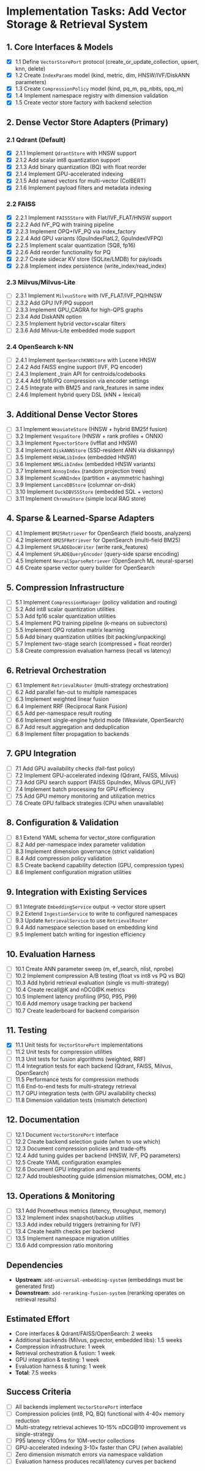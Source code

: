# Implementation Tasks: Add Vector Storage & Retrieval System

## 1. Core Interfaces & Models

- [x] 1.1 Define `VectorStorePort` protocol (create_or_update_collection, upsert, knn, delete)
- [x] 1.2 Create `IndexParams` model (kind, metric, dim, HNSW/IVF/DiskANN parameters)
- [x] 1.3 Create `CompressionPolicy` model (kind, pq_m, pq_nbits, opq_m)
- [x] 1.4 Implement namespace registry with dimension validation
- [x] 1.5 Create vector store factory with backend selection

## 2. Dense Vector Store Adapters (Primary)

### 2.1 Qdrant (Default)

- [x] 2.1.1 Implement `QdrantStore` with HNSW support
- [x] 2.1.2 Add scalar int8 quantization support
- [x] 2.1.3 Add binary quantization (BQ) with float reorder
- [x] 2.1.4 Implement GPU-accelerated indexing
- [x] 2.1.5 Add named vectors for multi-vector (ColBERT)
- [x] 2.1.6 Implement payload filters and metadata indexing

### 2.2 FAISS

- [x] 2.2.1 Implement `FAISSStore` with Flat/IVF_FLAT/HNSW support
- [x] 2.2.2 Add IVF_PQ with training pipeline
- [x] 2.2.3 Implement OPQ+IVF_PQ via index_factory
- [x] 2.2.4 Add GPU variants (GpuIndexFlatL2, GpuIndexIVFPQ)
- [x] 2.2.5 Implement scalar quantization (SQ8, fp16)
- [x] 2.2.6 Add reorder functionality for PQ
- [x] 2.2.7 Create sidecar KV store (SQLite/LMDB) for payloads
- [x] 2.2.8 Implement index persistence (write_index/read_index)

### 2.3 Milvus/Milvus-Lite

- [ ] 2.3.1 Implement `MilvusStore` with IVF_FLAT/IVF_PQ/HNSW
- [ ] 2.3.2 Add GPU IVF/PQ support
- [ ] 2.3.3 Implement GPU_CAGRA for high-QPS graphs
- [ ] 2.3.4 Add DiskANN option
- [ ] 2.3.5 Implement hybrid vector+scalar filters
- [ ] 2.3.6 Add Milvus-Lite embedded mode support

### 2.4 OpenSearch k-NN

- [ ] 2.4.1 Implement `OpenSearchKNNStore` with Lucene HNSW
- [ ] 2.4.2 Add FAISS engine support (IVF, PQ encoder)
- [ ] 2.4.3 Implement _train API for centroids/codebooks
- [ ] 2.4.4 Add fp16/PQ compression via encoder settings
- [ ] 2.4.5 Integrate with BM25 and rank_features in same index
- [ ] 2.4.6 Implement hybrid query DSL (kNN + lexical)

## 3. Additional Dense Vector Stores

- [ ] 3.1 Implement `WeaviateStore` (HNSW + hybrid BM25f fusion)
- [ ] 3.2 Implement `VespaStore` (HNSW + rank profiles + ONNX)
- [ ] 3.3 Implement `PgvectorStore` (ivfflat and HNSW)
- [ ] 3.4 Implement `DiskANNStore` (SSD-resident ANN via diskannpy)
- [ ] 3.5 Implement `HNSWLibIndex` (embedded HNSW)
- [ ] 3.6 Implement `NMSLibIndex` (embedded HNSW variants)
- [ ] 3.7 Implement `AnnoyIndex` (random projection trees)
- [ ] 3.8 Implement `ScaNNIndex` (partition + asymmetric hashing)
- [ ] 3.9 Implement `LanceDBStore` (columnar on-disk)
- [ ] 3.10 Implement `DuckDBVSSStore` (embedded SQL + vectors)
- [ ] 3.11 Implement `ChromaStore` (simple local RAG store)

## 4. Sparse & Learned-Sparse Adapters

- [ ] 4.1 Implement `BM25Retriever` for OpenSearch (field boosts, analyzers)
- [ ] 4.2 Implement `BM25FRetriever` for OpenSearch (multi-field BM25)
- [ ] 4.3 Implement `SPLADEDocWriter` (write rank_features)
- [ ] 4.4 Implement `SPLADEQueryEncoder` (query-side sparse encoding)
- [ ] 4.5 Implement `NeuralSparseRetriever` (OpenSearch ML neural-sparse)
- [ ] 4.6 Create sparse vector query builder for OpenSearch

## 5. Compression Infrastructure

- [ ] 5.1 Implement `CompressionManager` (policy validation and routing)
- [ ] 5.2 Add int8 scalar quantization utilities
- [ ] 5.3 Add fp16 scalar quantization utilities
- [ ] 5.4 Implement PQ training pipeline (k-means on subvectors)
- [ ] 5.5 Implement OPQ rotation matrix learning
- [ ] 5.6 Add binary quantization utilities (bit packing/unpacking)
- [ ] 5.7 Implement two-stage search (compressed + float reorder)
- [ ] 5.8 Create compression evaluation harness (recall vs latency)

## 6. Retrieval Orchestration

- [ ] 6.1 Implement `RetrievalRouter` (multi-strategy orchestration)
- [ ] 6.2 Add parallel fan-out to multiple namespaces
- [ ] 6.3 Implement weighted linear fusion
- [ ] 6.4 Implement RRF (Reciprocal Rank Fusion)
- [ ] 6.5 Add per-namespace result routing
- [ ] 6.6 Implement single-engine hybrid mode (Weaviate, OpenSearch)
- [ ] 6.7 Add result aggregation and deduplication
- [ ] 6.8 Implement filter propagation to backends

## 7. GPU Integration

- [ ] 7.1 Add GPU availability checks (fail-fast policy)
- [ ] 7.2 Implement GPU-accelerated indexing (Qdrant, FAISS, Milvus)
- [ ] 7.3 Add GPU search support (FAISS GpuIndex, Milvus GPU_IVF)
- [ ] 7.4 Implement batch processing for GPU efficiency
- [ ] 7.5 Add GPU memory monitoring and utilization metrics
- [ ] 7.6 Create GPU fallback strategies (CPU when unavailable)

## 8. Configuration & Validation

- [ ] 8.1 Extend YAML schema for vector_store configuration
- [ ] 8.2 Add per-namespace index parameter validation
- [ ] 8.3 Implement dimension governance (strict validation)
- [ ] 8.4 Add compression policy validation
- [ ] 8.5 Create backend capability detection (GPU, compression types)
- [ ] 8.6 Implement configuration migration utilities

## 9. Integration with Existing Services

- [ ] 9.1 Integrate `EmbeddingService` output → vector store upsert
- [ ] 9.2 Extend `IngestionService` to write to configured namespaces
- [ ] 9.3 Update `RetrievalService` to use `RetrievalRouter`
- [ ] 9.4 Add namespace selection based on embedding kind
- [ ] 9.5 Implement batch writing for ingestion efficiency

## 10. Evaluation Harness

- [ ] 10.1 Create ANN parameter sweep (m, ef_search, nlist, nprobe)
- [ ] 10.2 Implement compression A/B testing (float vs int8 vs PQ vs BQ)
- [ ] 10.3 Add hybrid retrieval evaluation (single vs multi-strategy)
- [ ] 10.4 Create recall@K and nDCG@K metrics
- [ ] 10.5 Implement latency profiling (P50, P95, P99)
- [ ] 10.6 Add memory usage tracking per backend
- [ ] 10.7 Create leaderboard for backend comparison

## 11. Testing

- [x] 11.1 Unit tests for `VectorStorePort` implementations
- [ ] 11.2 Unit tests for compression utilities
- [ ] 11.3 Unit tests for fusion algorithms (weighted, RRF)
- [ ] 11.4 Integration tests for each backend (Qdrant, FAISS, Milvus, OpenSearch)
- [ ] 11.5 Performance tests for compression methods
- [ ] 11.6 End-to-end tests for multi-strategy retrieval
- [ ] 11.7 GPU integration tests (with GPU availability checks)
- [ ] 11.8 Dimension validation tests (mismatch detection)

## 12. Documentation

- [ ] 12.1 Document `VectorStorePort` interface
- [ ] 12.2 Create backend selection guide (when to use which)
- [ ] 12.3 Document compression policies and trade-offs
- [ ] 12.4 Add tuning guides per backend (HNSW, IVF, PQ parameters)
- [ ] 12.5 Create YAML configuration examples
- [ ] 12.6 Document GPU integration and requirements
- [ ] 12.7 Add troubleshooting guide (dimension mismatches, OOM, etc.)

## 13. Operations & Monitoring

- [ ] 13.1 Add Prometheus metrics (latency, throughput, memory)
- [ ] 13.2 Implement index snapshot/backup utilities
- [ ] 13.3 Add index rebuild triggers (retraining for IVF)
- [ ] 13.4 Create health checks per backend
- [ ] 13.5 Implement namespace migration utilities
- [ ] 13.6 Add compression ratio monitoring

## Dependencies

- **Upstream**: `add-universal-embedding-system` (embeddings must be generated first)
- **Downstream**: `add-reranking-fusion-system` (reranking operates on retrieval results)

## Estimated Effort

- Core interfaces & Qdrant/FAISS/OpenSearch: 2 weeks
- Additional backends (Milvus, pgvector, embedded libs): 1.5 weeks
- Compression infrastructure: 1 week
- Retrieval orchestration & fusion: 1 week
- GPU integration & testing: 1 week
- Evaluation harness & tuning: 1 week
- **Total**: 7.5 weeks

## Success Criteria

- [ ] All backends implement `VectorStorePort` interface
- [ ] Compression policies (int8, PQ, BQ) functional with 4-40× memory reduction
- [ ] Multi-strategy retrieval achieves 10-15% nDCG@10 improvement vs single-strategy
- [ ] P95 latency <100ms for 10M-vector collections
- [ ] GPU-accelerated indexing 3-10× faster than CPU (when available)
- [ ] Zero dimension mismatch errors via namespace validation
- [ ] Evaluation harness produces recall/latency curves per backend
